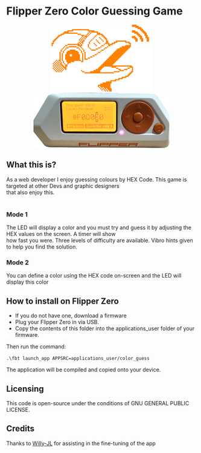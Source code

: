 # Flipper Zero Color Guessing Game
 <div style="text-align:center">
 <img src="assets/flipper_logo_orange.png"/>
 <img src="assets/preview.jpg" />
 </div>

## What this is?
As a web developer I enjoy guessing colours by HEX Code. This game is targeted at other Devs and graphic designers<br>
that also enjoy this. 
<br><br>

### Mode 1
The LED will display a color and you must try and guess it by adjusting the HEX values on the screen. A timer will show<br>
how fast you were. Three levels of difficulty are available. Vibro hints given to help you find the solution. 

### Mode 2
You can define a color using the HEX code on-screen and the LED will display this color


## How to install on Flipper Zero
- If you do not have one, download a firmware<br>
- Plug your Flipper Zero in via USB. <br>
- Copy the contents of this folder into the applications_user folder of your firmware. <br> 

Then run the command: 
 ```
.\fbt launch_app APPSRC=applications_user/color_guess
 ```
The application will be compiled and copied onto your device. 

## Licensing
This code is open-source under the conditions of GNU GENERAL PUBLIC LICENSE. 

## Credits
Thanks to [Willy-JL](https://github.com/Willy-JL) for assisting in the fine-tuning of the app